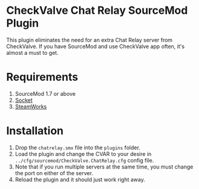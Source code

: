 # CheckValve Chat Relay SourceMod Plugin

This plugin eliminates the need for an extra Chat Relay server from CheckValve. 
If you have SourceMod and use CheckValve app often, it's almost a must to get.

# Requirements
1. SourceMod 1.7 or above
2. [Socket](https://forums.alliedmods.net/showthread.php?t=67640)
3. [SteamWorks](https://forums.alliedmods.net/showthread.php?t=229556)

# Installation
1. Drop the `chatrelay.smx` file into the `plugins` folder.
2. Load the plugin and change the CVAR to your desire in `../cfg/sourcemod/CheckValve.ChatRelay.cfg` config file.
3. Note that if you run multiple servers at the same time, you must change the port on either of the server.
4. Reload the plugin and it should just work right away.
